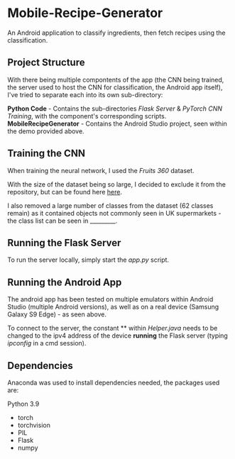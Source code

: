 # Mobile-Recipe-Generator
An Android application to classify ingredients, then fetch recipes using the classification.

## Project Structure
With there being multiple compontents of the app (the CNN being trained, the server used to host the CNN for classification, the Android app itself), I've tried to separate each into its own sub-directory:

**Python Code** - Contains the sub-directories *Flask Server* & *PyTorch CNN Training*, with the component's corresponding scripts.
**MobileRecipeGenerator** - Contains the Android Studio project, seen within the demo provided above.

## Training the CNN
When training the neural network, I used the *Fruits 360* dataset. 

With the size of the dataset being so large, I decided to exclude it from the repository, but can be found here [here]().

I also removed a large number of classes from the dataset (62 classes remain) as it contained objects not commonly seen in UK supermarkets - the class list can be seen in _________.

## Running the Flask Server
To run the server locally, simply start the *app.py* script.

## Running the Android App
The android app has been tested on multiple emulators within Android Studio (multiple Android versions), as well as on a real device (Samsung Galaxy S9 Edge) - as seen above.

To connect to the server, the constant ** within *Helper.java* needs to be changed to the ipv4 address of the device **running** the Flask server (typing *ipconfig* in a cmd session).

## Dependencies
Anaconda was used to install dependencies needed, the packages used are:

Python 3.9

- torch
- torchvision
- PIL
- Flask
- numpy
